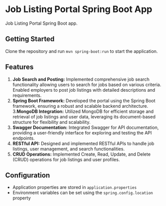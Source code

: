 # Job Listing Portal Spring Boot App
Job Listing Portal Spring Boot app.

## Getting Started
Clone the repository and run `mvn spring-boot:run` to start the application.

## Features
1. <b>Job Search and Posting:</b>
  Implemented comprehensive job search functionality allowing users to search for jobs based on various criteria.
  Enabled employers to post job listings with detailed descriptions and requirements.
2. <b>Spring Boot Framework:</b>
  Developed the portal using the Spring Boot framework, ensuring a robust and scalable backend architecture.
3.<b>MongoDB Integration:</b>
  Utilized MongoDB for efficient storage and retrieval of job listings and user data, leveraging its document-based structure for flexibility and scalability.
4. <b>Swagger Documentation:</b>
  Integrated Swagger for API documentation, providing a user-friendly interface for exploring and testing the API endpoints.
5. <b>RESTful API:</b>
  Designed and implemented RESTful APIs to handle job listings, user management, and search functionalities.
6. <b>CRUD Operations:</b>
  Implemented Create, Read, Update, and Delete (CRUD) operations for job listings and user profiles.

## Configuration
* Application properties are stored in `application.properties`
* Environment variables can be set using the `spring.config.location` property
